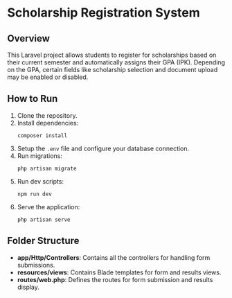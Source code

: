 # Scholarship Registration System

## Overview
This Laravel project allows students to register for scholarships based on their current semester and automatically assigns their GPA (IPK). Depending on the GPA, certain fields like scholarship selection and document upload may be enabled or disabled.

## How to Run

1. Clone the repository.
2. Install dependencies:
    ```
    composer install
    ```
3. Setup the `.env` file and configure your database connection.
4. Run migrations:
    ```
    php artisan migrate
    ```
5. Run dev scripts:
    ```
    npm run dev
    ```
6. Serve the application:
    ```
    php artisan serve
    ```

## Folder Structure

- **app/Http/Controllers**: Contains all the controllers for handling form submissions.
- **resources/views**: Contains Blade templates for form and results views.
- **routes/web.php**: Defines the routes for form submission and results display.
